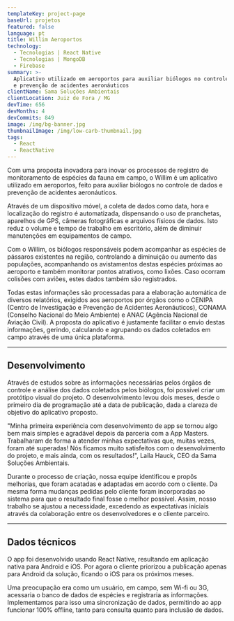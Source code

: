 ```yaml
---
templateKey: project-page
baseUrl: projetos
featured: false
language: pt
title: Willim Aeroportos
technology:
  - Tecnologias | React Native
  - Tecnologias | MongoDB
  - Firebase
summary: >-
  Aplicativo utilizado em aeroportos para auxiliar biólogos no controle de dados
  e prevenção de acidentes aeronáuticos
clientName: Sama Soluções Ambientais
clientLocation: Juiz de Fora / MG
devTime: 656
devMonths: 4
devCommits: 849
image: /img/bg-banner.jpg
thumbnailImage: /img/low-carb-thumbnail.jpg
tags:
  - React
  - ReactNative
---
```

Com uma proposta inovadora para inovar os processos de registro de monitoramento de espécies da fauna em campo, o Willim é um aplicativo utilizado em aeroportos, feito para auxiliar biólogos no controle de dados e prevenção de acidentes aeronáuticos.

Através de um dispositivo móvel, a coleta de dados como data, hora e localização do registro é automatizada, dispensando o uso de pranchetas, aparelhos de GPS, câmeras fotográficas e arquivos físicos de dados. Isto reduz o volume e tempo de trabalho em escritório, além de diminuir manutenções em equipamentos de campo.

Com o Willim, os biólogos responsáveis podem acompanhar as espécies de pássaros existentes na região, controlando a diminuição ou aumento das populações, acompanhando os avistamentos destas espécies próximas ao aeroporto e também monitorar pontos atrativos, como lixões. Caso ocorram colisões com aviões, estes dados também são registrados.

Todas estas informações são processadas para a elaboração automática de diversos relatórios, exigidos aos aeroportos por órgãos como o CENIPA (Centro de Investigação e Prevenção de Acidentes Aeronáuticos), CONAMA (Conselho Nacional do Meio Ambiente) e ANAC (Agência Nacional de Aviação Civil). A proposta do aplicativo é justamente facilitar o envio destas informações, gerindo, calculando e agrupando os dados coletados em campo através de uma única plataforma.

---

## Desenvolvimento

Através de estudos sobre as informações necessárias pelos órgãos de controle e análise dos dados coletados pelos biólogos, foi possível criar um protótipo visual do projeto. O desenvolvimento levou dois meses, desde o primeiro dia de programação até a data de publicação, dada a clareza de objetivo do aplicativo proposto.

"Minha primeira experiência com desenvolvimento de app se tornou algo bem mais simples e agradável depois da parceria com a App Masters. Trabalharam de forma a atender minhas expectativas que, muitas vezes, foram até superadas! Nós ficamos muito satisfeitos com o desenvolvimento do projeto, e mais ainda, com os resultados!", Laila Hauck, CEO da Sama Soluções Ambientais.

Durante o processo de criação, nossa equipe identificou e propôs melhorias, que foram acatadas e adaptadas em acordo com o cliente. Da mesma forma mudanças pedidas pelo cliente foram incorporadas ao sistema para que o resultado final fosse o melhor possível. Assim, nosso trabalho se ajustou a necessidade, excedendo as expectativas iniciais através da colaboração entre os desenvolvedores e o cliente parceiro.

---

## Dados técnicos

O app foi desenvolvido usando React Native, resultando em aplicação nativa para Android e iOS. Por agora o cliente priorizou a publicação apenas para Android da solução, ficando o iOS para os próximos meses.

Uma preocupação era como um usuário, em campo, sem Wi-fi ou 3G, acessaria o banco de dados de espécies e registraria as informações. Implementamos para isso uma sincronização de dados, permitindo ao app funcionar 100% offline, tanto para consulta quanto para inclusão de dados.
